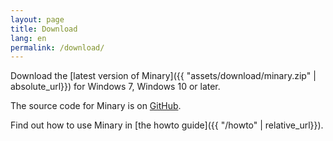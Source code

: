 ```yaml
---
layout: page
title: Download
lang: en
permalink: /download/
---
```


Download the [latest version of Minary]({{ "assets/download/minary.zip" | absolute_url}}) for Windows 7, Windows 10 or later.

The source code for Minary is on [GitHub](https://www.github.com/minary).

Find out how to use Minary in [the howto guide]({{ "/howto" | relative_url}}).
